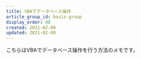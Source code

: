 ```yaml
---
title: VBAでデータベース操作
article_group_id: basis-group
display_order: 40
created: 2021-02-08
updated: 2021-02-09
---
```

こちらはVBAでデータベース操作を行う方法のメモです。  
